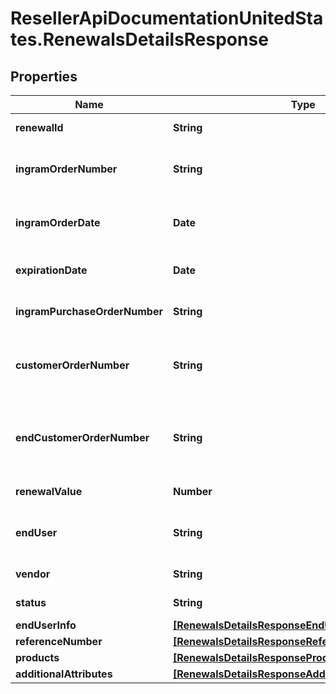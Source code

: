 # ResellerApiDocumentationUnitedStates.RenewalsDetailsResponse

## Properties

Name | Type | Description | Notes
------------ | ------------- | ------------- | -------------
**renewalId** | **String** | Unique Ingram renewal ID. | [optional] 
**ingramOrderNumber** | **String** | The IngramMicro sales order number. | [optional] 
**ingramOrderDate** | **Date** | The IngramMicro sales order date. | [optional] 
**expirationDate** | **Date** | Renewal expiration date. | [optional] 
**ingramPurchaseOrderNumber** | **String** | Ingram purchase order number. | [optional] 
**customerOrderNumber** | **String** | The reseller&#39;s order number for reference in their system. | [optional] 
**endCustomerOrderNumber** | **String** | The end customer&#39;s order number for reference in their system. | [optional] 
**renewalValue** | **Number** | The value of the renewal. | [optional] 
**endUser** | **String** | The company name for the end user/customer. | [optional] 
**vendor** | **String** | The name of the vendor. | [optional] 
**status** | **String** | The status of the renewal. | [optional] 
**endUserInfo** | [**[RenewalsDetailsResponseEndUserInfoInner]**](RenewalsDetailsResponseEndUserInfoInner.md) |  | [optional] 
**referenceNumber** | [**[RenewalsDetailsResponseReferenceNumberInner]**](RenewalsDetailsResponseReferenceNumberInner.md) |  | [optional] 
**products** | [**[RenewalsDetailsResponseProductsInner]**](RenewalsDetailsResponseProductsInner.md) |  | [optional] 
**additionalAttributes** | [**[RenewalsDetailsResponseAdditionalAttributesInner]**](RenewalsDetailsResponseAdditionalAttributesInner.md) |  | [optional] 


